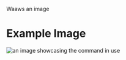 Waaws an image

# Example Image

![an image showcasing the command in use](/static/images/commands/heavensdoor/heavens%20door%20waaw.png)